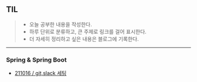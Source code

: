 ## TIL
> - 오늘 공부한 내용을 작성한다.  <br>
> - 하루 단위로 분류하고, 큰 주제로 링크를 걸어 표시한다.<br>
> - 더 자세히 정리하고 싶은 내용은 블로그에 기록한다.
***

### Spring & Spring Boot
- [211016 / git,slack 세팅]()
<br>
